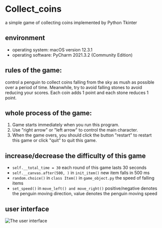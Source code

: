 # Collect_coins
a simple game of collecting coins implemented by Python Tkinter

## environment
- operating system: macOS version 12.3.1
- operating software: PyCharm 2021.3.2 (Community Edition)

## rules of the game:
control a penguin to collect coins falling from the sky as mush as possible
over a period of time. Meanwhile, try to avoid falling stones to avoid reducing
your scores. Each coin adds 1 point and each stone reduces 1 point.

## whole process of the game:
1. Game starts immediately when you run this program. 
2. Use "right arrow" or "left arrow" to control the main character. 
3. When the game overs, you should click the button "restart" to restart this game or click "quit" to quit this game.

## increase/decrease the difficulty of this game
- `self.__total_time = 30` each round of this game lasts 30 seconds                                
- `self.__canvas.after(500, )` in `init_item()` new item falls in 500 ms 
- `random.choice()` in `class Item()` in `game_object.py` the speed of falling items                                                                               
- `set_speed()` in `move_left() and move_right()` positive/negative denotes the penguin moving direction, value denotes the penguin moving speed         
                                                                 
## user interface
![The user interface](https://github.com/[HaochenZong]/[Collect_coins]/cat.png?raw=true) 
